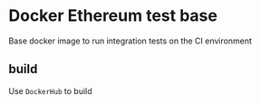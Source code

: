 # Docker Ethereum test base
Base docker image to run integration tests on the CI environment

## build
Use `DockerHub` to build
